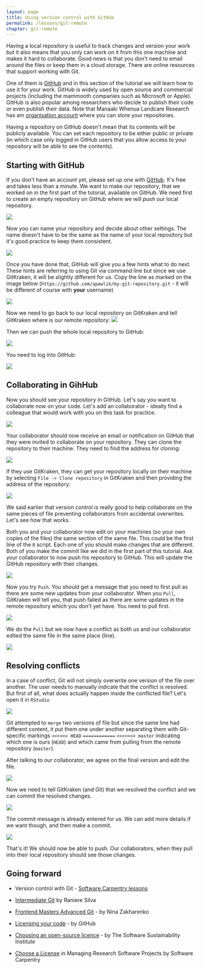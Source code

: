 ```yaml
---
layout: page
title: Using version control with GitHub
permalink: /lessons/git-remote
chapter: git-remote
---
```


Having a local repository is useful to track changes and version your work but it also means that you only can work on it from this one machine and makes it hard to collaborate. Good news is that you don't need to email around the files or keep them in a cloud storage. There are online resources that support working with Git.

One of them is [GitHub](https://github.com) and in this section of the tutorial we will learn how to use it for your work. GitHub is widely used by open source and commercial projects (including the mammooth companies such as Microsoft or Apple). GitHub is also popular among researchers who decide to publish their code or even publish their data. Note that Manaaki Whenua Landcare Research has am [organisation account](https://github.com/manaakiwhenua/) where you can store your repositories.

Having a repository on GitHub doesn't mean that its contents will be publicly available. You can set each repository to be either public or private (in which case only logged in GitHub users that you allow access to your repository will be able to see the contents).

## Starting with GitHub

If you don't have an account yet, please set up one with [GitHub](https://github.com). It's free and takes less than a minute. We want to make our repository, that we worked on in the first part of the tutorial, available on GitHub. We need first to create an empty repository on GitHub where we will *push* our local repository.

![](../assets/img/create_repo.png)

Now you can name your repository and decide about other settings. The name doesn't have to be the same as the name of your local repository but it's good practice to keep them consistent.

![](../assets/img/set_new_repo.png)

Once you have done that, GitHub will give you a few hints what to do next. These hints are referring to using Git via command line but since we use GitKraken, it will be slightly different for us. Copy the line as marked on the image below (`https://github.com/apawlik/my-git-repository.git` - it will be different of course with **your** username)

![](../assets/img/how_to_push.png)

Now we need to go back to our local repository on GitKraken and tell GitKraken where is our remote repository:
![](../assets/img/set_remote.png)


Then we can push the whole local repository to GitHub:

![](../assets/img/remote_push.png)

You need to log into GitHub:

![](../assets/img/remote_push_2.png)

## Collaborating in GihHub

Now you should see your repository in GitHub. Let's say you want to collaborate now on your code. Let's add an collaborator - ideally find a colleague that would work  with you on this task for practice.

![](../assets/img/add_collab.png)

Your collaborator should now receive an email or notification on GitHub that they were invited to collaborate on your repository. They can clone the repository to their machine. They need to find the address for cloning:

![](../assets/img/clone_address.png)

If they use GitKraken, they can get your repository locally on their machine by selecting `File -> Clone repository` in GitKraken and then providing the address of the repository:

![](../assets/img/clone_git_kraken_2.png)

We said earlier that version control is really good to help collaborate on the same pieces of file preventing collaborators from accidental overwrites. Let's see how that works.

Both you and your collaborator now edit on your machines (so your own copies of the files) the same section of the same file. This could be the first line of the `R` script. Each one of you should make changes that are different. Both of you make the commit like we did in the first part of this tutorial. Ask your collaborator to now push his repository to GitHub. This will update the GitHub repository with their changes.

![](../assets/img/push.png)

Now you try `Push`. You should get a message that you need to first pull as there are some new updates from your collaborator. When you `Pull`, GitKraken will tell you, that push failed as there are some updates in the remote repository which you don't yet have. You need to pull first.

![](../assets/img/push_fail.png)

We do the `Pull` but we now have a conflict as both us and our collaborator edited the same file in the same place (line).

![](../assets/img/pull_into_conflict.png)

## Resolving conflicts

In a case of conflict, Git will not simply overwrite one version of the file over another. The user needs to manually indicate that the conflict is resolved. But first of all, what does actually happen inside the conflicted file? Let's open it in `RStudio`

![](../assets/img/conflict_markings.png)

Git attempted to `merge` two versions of file but since the same line had different content, it put them one under another separating them with Git-specific markings `<<<<<< HEAD` `============` `>>>>>>> master` indicating which one is ours (`HEAD`) and which came from pulling from the remote repository (`master`).

After talking to our collaborator, we agree on the final version and edit the file.

![](../assets/img/resolve_conflict.png)

Now we need to tell GitKraken (and Git) that we resolved the conflict and we can commit the resolved changes.

![](../assets/img/mark_resolved.png)

The commit message is already entered for us. We can add more details if we want though, and then make a commit.

![](../assets/img/stage_merge.png)

That's it! We should now be able to push. Our collaborators, when they pull into their local repository should see those changes.

## Going forward

* Version control with Git - [Software Carpentry lessons](http://swcarpentry.github.io/git-novice/)
* [Intermediate Git](https://rgaiacs.github.io/swc-git-intermediate) by Raniere Silva
* [Frontend Masters Advanced Git](https://github.com/nnja/advanced-git) - by Nina Zakharenko

* [Licensing your code](https://choosealicense.com/) - by GitHub
* [Choosing an open-source licence](https://www.software.ac.uk/resources/guides/adopting-open-source-licence) - by The Software Sustainability Institute
* [Choose a License](https://swcarpentry.github.io/managing-research-software-projects/09-license/) in Managing Research Software Projects by Software Carpentry

